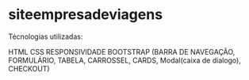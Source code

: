 # siteempresadeviagens

Técnologias utilizadas:

HTML 
CSS
RESPONSIVIDADE
BOOTSTRAP (BARRA DE NAVEGAÇÃO, FORMULÁRIO, TABELA, CARROSSEL, CARDS, Modal(caixa de dialogo), CHECKOUT)
